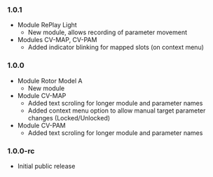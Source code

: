 ### 1.0.1

- Module RePlay Light
    - New module, allows recording of parameter movement
- Modules CV-MAP, CV-PAM
    - Added indicator blinking for mapped slots (on context menu)

### 1.0.0

- Module Rotor Model A
    - New module
- Module CV-MAP
    - Added text scroling for longer module and parameter names
    - Added context menu option to allow manual target parameter changes (Locked/Unlocked)
- Module CV-PAM
    - Added text scroling for longer module and parameter names

### 1.0.0-rc

- Initial public release